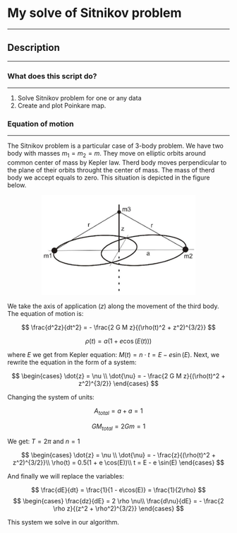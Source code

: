 # My solve of Sitnikov problem
***

## Description
***

### What does this script do?
***

1. Solve Sitnikov problem for one or any data
2. Create and plot Poinkare map.

### Equation of motion

***

The Sitnikov problem is a particular case of 3-body problem. We have two body with masses $m_1 = m_2 = m$. They move on elliptic orbits around common center of mass by Kepler law. Therd body moves perpendicular to the plane of their orbits throught the center of mass. The mass of therd body we accept equals to zero. This situation is depicted in the figure below.
<p align="center">
<img  src="https://github.com/LAstroNomer/Sitnikov_problem/blob/master/Sitnikov_Problem_Konfiguration.jpeg"  width="350" />
</p>

We take the axis of application ($z$) along the movement of the third body. The equation of motion is:

$$
    \frac{d^2z}{dt^2} = -  \frac{2 G M z}{(\rho(t)^2 + z^2)^{3/2}}
$$

$$
    \rho(t) = a(1 + e \cos(E(t)))
$$

where $E$ we get from Kepler equation: $M(t) = n \cdot t = E - e \sin(E)$. Next, we rewrite the equation in the form of a system:

$$
    \begin{cases} 
    \dot{z} = \nu \\  
    \dot{\nu} =  - \frac{2 G M z}{(\rho(t)^2 + z^2)^{3/2}} 
    \end{cases}
$$

Changing the system of units:

$$
A_{total} = a+a = 1
$$

$$
GM_{total} = 2Gm = 1
$$

We get: $T = 2 \pi$ and $n = 1$ 

$$
    \begin{cases} 
    \dot{z} = \nu \\  
    \dot{\nu} =  - \frac{z}{(\rho(t)^2 + z^2)^{3/2}}\\
    \rho(t) = 0.5(1 + e \cos(E))\\
    t = E - e \sin(E)
    \end{cases}
$$


And finally we will replace the variables:

$$
    \frac{dE}{dt} = \frac{1}{1 - e\cos(E)} = \frac{1}{2\rho}
$$
$$
    \begin{cases} 
    \frac{dz}{dE} = 2 \rho \nu\\
    \frac{d\nu}{dE} = - \frac{2 \rho z}{(z^2 + \rho^2)^{3/2}}
    \end{cases}
$$

This system we solve in our algorithm.

